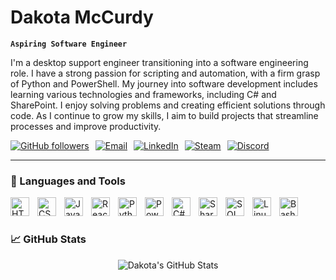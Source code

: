 # Dakota McCurdy

**`Aspiring Software Engineer`**

I'm a desktop support engineer transitioning into a software engineering role. I have a strong passion for scripting and automation, with a firm grasp of Python and PowerShell. My journey into software development includes learning various technologies and frameworks, including C# and SharePoint. I enjoy solving problems and creating efficient solutions through code. As I continue to grow my skills, I aim to build projects that streamline processes and improve productivity.

<div style="display: flex; flex-wrap: wrap; gap: 10px;">
	<a href="https://github.com/mccurdyd?tab=followers">
		<img alt="GitHub followers" title="Follow me on GitHub" src="https://img.shields.io/badge/Follow%20me%20on%20GitHub-236ad3?style=for-the-badge&logo=github&logoColor=white" />
	</a>
	<a href="mailto:dakotamccurdy2015@gmail.com">
		<img alt="Email" title="Email me" src="https://img.shields.io/badge/Email%20me-D14836?style=for-the-badge&logo=gmail&logoColor=white" />
	</a>
	<a href="https://www.linkedin.com/in/dakotamccurdy">
		<img alt="LinkedIn" title="Connect on LinkedIn" src="https://img.shields.io/badge/Connect%20with%20me%20on%20LinkedIn-0077B5?style=for-the-badge&logo=linkedin&logoColor=white" />
	</a>
	<a href="https://steamcommunity.com/profiles/76561199005559013/">
		<img alt="Steam" title="Steam Profile" src="https://img.shields.io/badge/View%20my%20Steam%20Profile-000000?style=for-the-badge&logo=steam&logoColor=white" />
	</a>
	<a href="https://discord.com/users/itsmccurdy">
		<img alt="Discord" title="Discord Profile" src="https://img.shields.io/badge/Chat%20with%20me%20on%20Discord-7289DA?style=for-the-badge&logo=discord&logoColor=white" />
	</a>
</div>

---

### 🧰 Languages and Tools

<img align="left" alt="HTML" width="30px" style="padding-right:10px;" src="https://cdn.jsdelivr.net/gh/devicons/devicon/icons/html5/html5-plain.svg" />
<img align="left" alt="CSS" width="30px" style="padding-right:10px;" src="https://cdn.jsdelivr.net/gh/devicons/devicon/icons/css3/css3-plain.svg" />
<img align="left" alt="JavaScript" width="30px" style="padding-right:10px;" src="https://cdn.jsdelivr.net/gh/devicons/devicon/icons/javascript/javascript-plain.svg" />
<img align="left" alt="React" width="30px" style="padding-right:10px;" src="https://cdn.jsdelivr.net/gh/devicons/devicon/icons/react/react-original.svg" />
<img align="left" alt="Python" width="30px" style="padding-right:10px;" src="https://cdn.jsdelivr.net/gh/devicons/devicon/icons/python/python-plain.svg" />
<img align="left" alt="PowerShell" width="30px" style="padding-right:10px;" src="https://cdn.jsdelivr.net/gh/devicons/devicon/icons/powershell/powershell-original.svg" />
<img align="left" alt="C#" width="30px" style="padding-right:10px;" src="https://cdn.jsdelivr.net/gh/devicons/devicon/icons/csharp/csharp-original.svg" />
<img align="left" alt="SharePoint" width="30px" style="padding-right:10px;" src="https://cdn.jsdelivr.net/gh/devicons/devicon/icons/sharepoint/sharepoint-original.svg" />
<img align="left" alt="SQL" width="30px" style="padding-right:10px;" src="https://cdn.jsdelivr.net/gh/devicons/devicon/icons/mysql/mysql-original.svg" />
<img align="left" alt="Linux" width="30px" style="padding-right:10px;" src="https://cdn.jsdelivr.net/gh/devicons/devicon/icons/linux/linux-original.svg" />
<img align="left" alt="Bash" width="30px" style="padding-right:10px;" src="https://cdn.jsdelivr.net/gh/devicons/devicon/icons/bash/bash-original.svg" />

<br />

#

### 📈 GitHub Stats

<p align="center">
	<img src="https://github-readme-stats.vercel.app/api?username=mccurdyd&show_icons=true&theme=dark" alt="Dakota's GitHub Stats" />
</p>

#
<!--
<details>
	<summary><h3>👨‍💻 Dakota's Coding Journey</h3></summary>
	I started my coding journey while working as a Desktop Support Engineer. I began learning PowerShell to automate tasks and streamline processes. I then transitioned into Python to expand my scripting capabilities. I have since learned HTML, CSS, and JavaScript to build web applications. I am currently learning C# and SharePoint to develop enterprise applications. I am excited to continue growing my skills and building projects that solve real-world problems.
</details>

